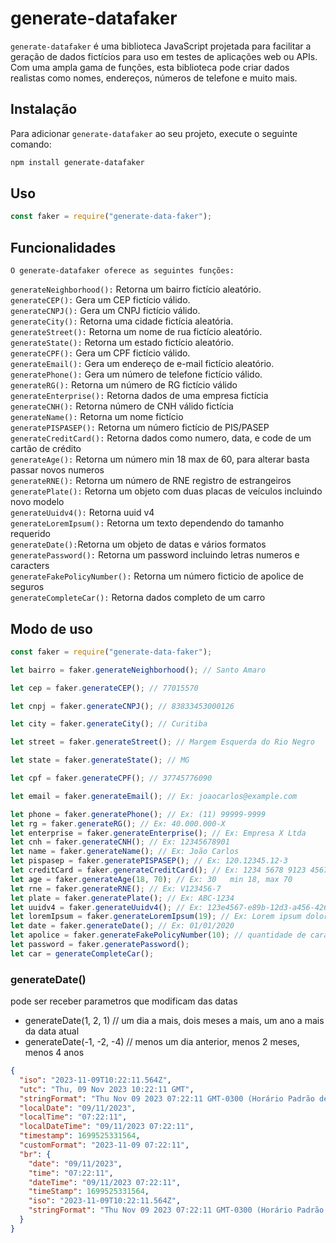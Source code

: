 # generate-datafaker

`generate-datafaker` é uma biblioteca JavaScript projetada para facilitar a geração de dados fictícios para uso em testes de aplicações web ou APIs. Com uma ampla gama de funções, esta biblioteca pode criar dados realistas como nomes, endereços, números de telefone e muito mais.

## Instalação

Para adicionar `generate-datafaker` ao seu projeto, execute o seguinte comando:

```bash
npm install generate-datafaker
```

## Uso

```js
const faker = require("generate-data-faker");
```

## Funcionalidades

    O generate-datafaker oferece as seguintes funções:

`generateNeighborhood():` Retorna um bairro fictício aleatório.<br>
`generateCEP():` Gera um CEP fictício válido.<br>
`generateCNPJ():` Gera um CNPJ fictício válido.<br>
`generateCity():` Retorna uma cidade fictícia aleatória.<br>
`generateStreet():` Retorna um nome de rua fictício aleatório.<br>
`generateState():` Retorna um estado fictício aleatório.<br>
`generateCPF():` Gera um CPF fictício válido.<br>
`generateEmail():` Gera um endereço de e-mail fictício aleatório.<br>
`generatePhone():` Gera um número de telefone fictício válido.<br>
`generateRG():` Retorna um número de RG fictício válido<br>
`generateEnterprise():` Retorna dados de uma empresa fictícia<br>
`generateCNH():` Retorna número de CNH válido fictícia <br>
`generateName():` Retorna um nome fictício <br>
`generatePISPASEP():` Retorna um número fictício de PIS/PASEP <br>
`generateCreditCard():` Retorna dados como numero, data, e code de um cartão de crédito <br>
`generateAge():` Retorna um número min 18 max de 60, para alterar basta passar novos numeros<br>
`generateRNE():` Retorna um número de RNE registro de estrangeiros <br>
`generatePlate():` Retorna um objeto com duas placas de veículos incluindo novo modelo<br>
`generateUuidv4():` Retorna uuid v4<br>
`generateLoremIpsum():` Retorna um texto dependendo do tamanho requerido<br>
`generateDate():`Retorna um objeto de datas e vários formatos<br>
`generatePassword():` Retorna um password incluindo letras numeros e caracters<br>
`generateFakePolicyNumber():` Retorna um número ficticio de apolice de seguros <br>
`generateCompleteCar():` Retorna dados completo de um carro <br>

## Modo de uso

```js
const faker = require("generate-data-faker");

let bairro = faker.generateNeighborhood(); // Santo Amaro

let cep = faker.generateCEP(); // 77015570

let cnpj = faker.generateCNPJ(); // 83833453000126

let city = faker.generateCity(); // Curitiba

let street = faker.generateStreet(); // Margem Esquerda do Rio Negro

let state = faker.generateState(); // MG

let cpf = faker.generateCPF(); // 37745776090

let email = faker.generateEmail(); // Ex: joaocarlos@example.com

let phone = faker.generatePhone(); // Ex: (11) 99999-9999
let rg = faker.generateRG(); // Ex: 40.000.000-X
let enterprise = faker.generateEnterprise(); // Ex: Empresa X Ltda
let cnh = faker.generateCNH(); // Ex: 12345678901
let name = faker.generateName(); // Ex: João Carlos
let pispasep = faker.generatePISPASEP(); // Ex: 120.12345.12-3
let creditCard = faker.generateCreditCard(); // Ex: 1234 5678 9123 4567
let age = faker.generateAge(18, 70); // Ex: 30   min 18, max 70
let rne = faker.generateRNE(); // Ex: V123456-7
let plate = faker.generatePlate(); // Ex: ABC-1234
let uuidv4 = faker.generateUuidv4(); // Ex: 123e4567-e89b-12d3-a456-426614174000
let loremIpsum = faker.generateLoremIpsum(19); // Ex: Lorem ipsum dolor sit amet... 10 palavras
let date = faker.generateDate(); // Ex: 01/01/2020
let apolice = faker.generateFakePolicyNumber(10); // quantidade de caracters
let password = faker.generatePassword();
let car = generateCompleteCar();
```

### generateDate()

pode ser receber parametros que modificam das datas

- generateDate(1, 2, 1) // um dia a mais, dois meses a mais, um ano a mais da data atual
- generateDate(-1, -2, -4) // menos um dia anterior, menos 2 meses, menos 4 anos

```json
{
  "iso": "2023-11-09T10:22:11.564Z",
  "utc": "Thu, 09 Nov 2023 10:22:11 GMT",
  "stringFormat": "Thu Nov 09 2023 07:22:11 GMT-0300 (Horário Padrão de Brasília)",
  "localDate": "09/11/2023",
  "localTime": "07:22:11",
  "localDateTime": "09/11/2023 07:22:11",
  "timestamp": 1699525331564,
  "customFormat": "2023-11-09 07:22:11",
  "br": {
    "date": "09/11/2023",
    "time": "07:22:11",
    "dateTime": "09/11/2023 07:22:11",
    "timeStamp": 1699525331564,
    "iso": "2023-11-09T10:22:11.564Z",
    "stringFormat": "Thu Nov 09 2023 07:22:11 GMT-0300 (Horário Padrão de Brasília)"
  }
}
```
